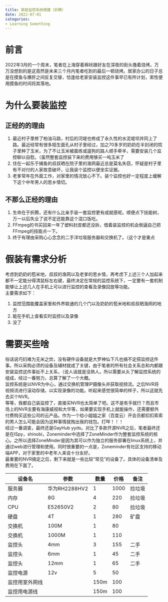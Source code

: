```yaml
---
title: 家庭监控系统搭建（折腾）
date: 2022-07-01
categories:
- Learning Something
---
```

# 前言
2022年3月的一个周末，笔者在上海穿着棉袄跟好友在深夜的街头撸着烧烤。万万没想到的是这竟然是未来三个月内笔者吃到的最后一顿烧烤。居家办公的日子总是在摸鱼与爆肝之间反复交替，恰逢给老家安装监控这件事早已有所计划，索性便用摸鱼的时间将其落地。
# 为什么要装监控
## 正经的的理由
1. 最近村子里修了柏油马路，村后的河堤也修成了永久性的水泥堤坝并同上了路。最近经常有很多陌生面孔从村子里经过，加之70多岁的奶奶在半封闭的院子里种了玉米，为了不让玉米被晨练或遛狗的路人顺手牵羊，需要安装几个监控聊以自慰。（虽然整套监控装下来的费用够买一吨玉米了
2. 住在一起乐于捕鱼的叔叔晒在院子里的渔网最近总是莫名失窃，怀疑是村子里有不对付的人家故意破坏，让我装个监控以便坐实证据。
3. 老爹常年在外面工作，对家里的情况放心不下。装个监控也好一定程度上缓解下这个中年男人的思乡情切。
## 不那么正经的理由
1. 生命在于折腾，还有什么比亲手装一套监控更有成就感呢。顺便点下技能树，万一以后失业了说不定还能靠这个混口饭吃。
2. FFmpeg的书买回来一年了塑料封皮都还没拆，借着装监控的机会倒逼自己把FFmpeg的技能点一下。
3. 终于有理由采购心心念念的二手洋垃圾服务器和交换机了。（这个才是重点
# 假装有需求分析
考虑到奶奶的苞米地，叔叔的渔网以及老爹的思乡情，再考虑下上述三个人加起来都不一定能分得清鼠标左右键，最终决定在常规的监控系统下，一定要有一套机制能够让上述几人在手机上可以进行监控的查看及录像回放等功能。  
主要需求如下：  
1. 监控范围能覆盖家里和外界联通的几个门以及奶奶的苞米地和叔叔晒渔网的地方
2. 能在手机上查看实时监控以及录像
3. 没了
# 需要买些啥
俗话说巧妇难为无米之炊，没有硬件设备就是大罗神仙下凡也搞不定搭监控这件事。所以采购必须的设备及辅材就成了关键，由于笔者的所有社会关系总和内都跟安装监控这件事扯不上关系，（说人话就是没熟人。所以需要从头了解监控系统的组成，经过一番努力，总算了解了一个大概。  
监控系统是以NVR为中心，通过交换机管理IP摄像头并获取视频流。之后NVR将视频流进行滚动存储，以实现录像的功能。听起来感觉很简单的样子，所以这就先去买个NVR。  
等等，我都自己装监控了，直接买NVR也太简单了吧。这不是有手就行？而且市场上的NVR主要有海康威视和大华等，如果要实现手机上就能操作，还需要额外付费购买这些公司的云产品。作为一个给小姐姐之家（百度云）开会员都扣扣索索的男人怎么可能会因为这种事情就掏出我的钱包。打咩！！！  
经过一番调查，最终还是GayHub yyds。对比了多款开源NVR之后，笔者最终还是在ISpy，shinobi，Zoneminder中选择了ZoneMinder作为整套监控系统的核心。之所以选择ZoneMinder是因为其可以作为独立的服务部署在linux系统上，并通过web进行管理和使用。同时很重要的一点是，Zoneminder有社区支持的移动端APP，对于家里的中老年人来说十分友好。  
最重要的NVR搞定之后，剩下来就是一些比较“常见”的设备了。具体的设备清单及费用在下面了。  

| 设备名 | 参数 | 数量 | 价格 | 备注 |
| --- | --- | --- | --- | --- |
| 服务器| 华为RH2288HV2 | 1 | 1000 | 捡垃圾 |
| 内存 | 8G | 4 | 220 | 捡垃圾 |
| CPU | E52650V2 | 2 | 80 | 捡垃圾 |
| 硬盘 | 4T | 1 | 280 | 矿盘 |
| 交换机 | 100M | 1 | 80 | |
| 交换机 | 1000M | 1 | 110 | |
| 监控头 | 4mm | 3 | 155 | 二手 |
| 监控头 | 6mm | 1 | 45 | 二手 |
| 监控头 | 12mm | 1 | 65 | 二手 |
| 监控电源 | 12v | 5 | 50 | |
| 监控用室外网线| | 150m | 100 | |
| 监控用电源线| | 150m | 100 | |
